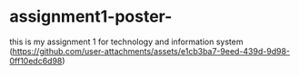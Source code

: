 # assignment1-poster-
this is my assignment 1 for technology and information system
(https://github.com/user-attachments/assets/e1cb3ba7-9eed-439d-9d98-0ff10edc6d98)

